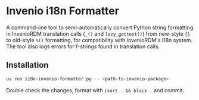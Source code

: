 # Invenio i18n Formatter

A command-line tool to semi-automatically convert Python string formatting in InvenioRDM translation calls (`_()` and `lazy_gettext()`) from new-style `{}` to old-style `%()` formatting, for compatibility with InvenioRDM's i18n system. The tool also logs errors for f-strings found in translation calls.

## Installation

```bash
uv run i18n-invenio-formatter.py -- <path-to-invenio-package>
```

Double check the changes, format with `isort . && black .` and commit.
